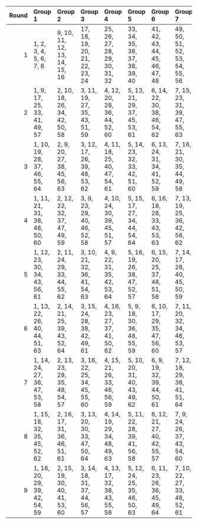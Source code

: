 |   Round | Group 1                       | Group 2                       | Group 3                        | Group 4                        | Group 5                        | Group 6                        | Group 7                        | Group 8                        |
|--------:|:------------------------------|:------------------------------|:-------------------------------|:-------------------------------|:-------------------------------|:-------------------------------|:-------------------------------|:-------------------------------|
|       1 | 1, 2, 3, 4, 5, 6, 7, 8        | 9, 10, 11, 12, 13, 14, 15, 16 | 17, 18, 19, 20, 21, 22, 23, 24 | 25, 26, 27, 28, 29, 30, 31, 32 | 33, 34, 35, 36, 37, 38, 39, 40 | 41, 42, 43, 44, 45, 46, 47, 48 | 49, 50, 51, 52, 53, 54, 55, 56 | 57, 58, 59, 60, 61, 62, 63, 64 |
|       2 | 1, 9, 17, 25, 33, 41, 49, 57  | 2, 10, 18, 26, 34, 42, 50, 58 | 3, 11, 19, 27, 35, 43, 51, 59  | 4, 12, 20, 28, 36, 44, 52, 60  | 5, 13, 21, 29, 37, 45, 53, 61  | 6, 14, 22, 30, 38, 46, 54, 62  | 7, 15, 23, 31, 39, 47, 55, 63  | 8, 16, 24, 32, 40, 48, 56, 64  |
|       3 | 1, 10, 19, 28, 37, 46, 55, 64 | 2, 9, 20, 27, 38, 45, 56, 63  | 3, 12, 17, 26, 39, 48, 53, 62  | 4, 11, 18, 25, 40, 47, 54, 61  | 5, 14, 23, 32, 33, 42, 51, 60  | 6, 13, 24, 31, 34, 41, 52, 59  | 7, 16, 21, 30, 35, 44, 49, 58  | 8, 15, 22, 29, 36, 43, 50, 57  |
|       4 | 1, 11, 21, 31, 38, 48, 50, 60 | 2, 12, 22, 32, 37, 47, 49, 59 | 3, 9, 23, 29, 40, 46, 52, 58   | 4, 10, 24, 30, 39, 45, 51, 57  | 5, 15, 17, 27, 34, 44, 54, 64  | 6, 16, 18, 28, 33, 43, 53, 63  | 7, 13, 19, 25, 36, 42, 56, 62  | 8, 14, 20, 26, 35, 41, 55, 61  |
|       5 | 1, 12, 23, 30, 34, 43, 56, 61 | 2, 11, 24, 29, 33, 44, 55, 62 | 3, 10, 21, 32, 36, 41, 54, 63  | 4, 9, 22, 31, 35, 42, 53, 64   | 5, 16, 19, 26, 38, 47, 52, 57  | 6, 15, 20, 25, 37, 48, 51, 58  | 7, 14, 17, 28, 40, 45, 50, 59  | 8, 13, 18, 27, 39, 46, 49, 60  |
|       6 | 1, 13, 22, 26, 40, 44, 51, 63 | 2, 14, 21, 25, 39, 43, 52, 64 | 3, 15, 24, 28, 38, 42, 49, 61  | 4, 16, 23, 27, 37, 41, 50, 62  | 5, 9, 18, 30, 36, 48, 55, 59   | 6, 10, 17, 29, 35, 47, 56, 60  | 7, 11, 20, 32, 34, 46, 53, 57  | 8, 12, 19, 31, 33, 45, 54, 58  |
|       7 | 1, 14, 24, 27, 36, 47, 53, 58 | 2, 13, 23, 28, 35, 48, 54, 57 | 3, 16, 22, 25, 34, 45, 55, 60  | 4, 15, 21, 26, 33, 46, 56, 59  | 5, 10, 20, 31, 40, 43, 49, 62  | 6, 9, 19, 32, 39, 44, 50, 61   | 7, 12, 18, 29, 38, 41, 51, 64  | 8, 11, 17, 30, 37, 42, 52, 63  |
|       8 | 1, 15, 18, 32, 35, 45, 52, 62 | 2, 16, 17, 31, 36, 46, 51, 61 | 3, 13, 20, 30, 33, 47, 50, 64  | 4, 14, 19, 29, 34, 48, 49, 63  | 5, 11, 22, 28, 39, 41, 56, 58  | 6, 12, 21, 27, 40, 42, 55, 57  | 7, 9, 24, 26, 37, 43, 54, 60   | 8, 10, 23, 25, 38, 44, 53, 59  |
|       9 | 1, 16, 20, 29, 39, 42, 54, 59 | 2, 15, 19, 30, 40, 41, 53, 60 | 3, 14, 18, 31, 37, 44, 56, 57  | 4, 13, 17, 32, 38, 43, 55, 58  | 5, 12, 24, 25, 35, 46, 50, 63  | 6, 11, 23, 26, 36, 45, 49, 64  | 7, 10, 22, 27, 33, 48, 52, 61  | 8, 9, 21, 28, 34, 47, 51, 62   |